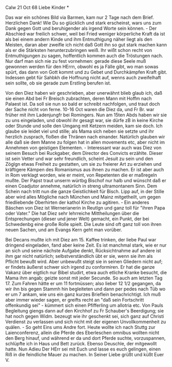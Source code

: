  Calw 21 Oct 68
Liebe Kinder <Marie>*

Das war ein schönes Bild via Barmen, kam nur 2 Tage nach dem Brief. Herzlichen Dank! Wie Du so glücklich und stark erscheinst, wars uns zum Dank gegen Gott und beruhigender als irgend Worte sein können. - Der Abschied war freilich schwer, weil bei Fried weniger körperliche Kraft da ist als bei einem andern Kinde und ihm Entmuthigung näher liegt als den Meisten, daran aber zweifle ich nicht daß Gott ihn so gut stark machen kann als er die Stärksten herunterzubringen weiß. Ihr wißt schon recht von Entmuthigungen zu sagen, hoffentlich kommen auch die Tröstungen nach. Nur darf man sich nie zu fest vornehmen: gerade diese Seele muß gewonnen werden für den HErrn, obwohl es ja Fälle gibt, wo man sowas spürt, das dann von Gott kommt und zu Gebet und Durchkämpfen Kraft gibt. Indessen gebt für Sahbkh die Hoffnung nicht auf, wenns auch zweifelhaft sein sollte, ob sie gerade zum Erstling berufen ist.

Von den Diez haben wir geschrieben, aber unerwähnt blieb glaub ich, daß sie einen Abd bei Fr Breisch zubrachten, deren Mann mit Hoffm nach Palaest ist. Da soll sie nun so bald er schreibt nachfolgen, und traut doch der Sache nicht von ferne. 10-16 Oct waren die Diez da, und Fr Br. war früher mit ihm Ladenjungfr bei Romingers. Nun am 15ten Abds haben wir sie zu uns eingeladen, und obwohl ihr gesagt war, sie dürfe zB in keine Kirche oder Stunde und solle den Umgang mit Ketzern meiden, kam sie doch. Ich glaube sie leidet viel und stille; als Mama sich neben sie setzte und ihr herzlich zusprach, floßen die Thränen nach einander. Natürlich glauben wir alle daß sie dem Manne zu folgen hat in allen movements etc, aber nicht im Annehmen von geistigen Elementen. - Interessant war auch was Diez von seinem Besuch bei Ruckgaber, dem Director des Convicts erzählte. Dieser ist sein Vetter und war sehr freundlich, scheint Jesuit zu sein und den Zöglgn etwas Freiheit zu gestatten, um sie zu freierer Art zu erziehen und kräftigere Kämpen des Romanismus aus ihnen zu machen. Er ist aber auch in Rom verklagt worden, wie er meint, von Repetenten die er maßregeln mußte. Der Papst traut unserm würtbg Bischof nur halb und wünscht daß er einen Coadjutor annehme, natürlich in streng ultramontanem Sinn. Dem Schein nach tritt nun die ganze Geistlichkeit für Bisch. Lipp auf, in der Stille aber wird alles Mögliche nach München und Mainz mitgetheilt, um gegen friedliebende Oberhirten der kathol Kirche zu agitiren. - Ein anderes Bäschen von Diez ist Wernerianerin in Reutlgn und ganz toll für "ihren Papa oder Vater." Die hat Diez sehr lehrreiche Mittheilungen über die Entsprechungen (dieser und jener Welt) gemacht, ein Punkt, der bei Schwedenbg eine große Rolle spielt. Die Leute sind oft ganz toll von ihren neuen Sachen, und am Evangs Kern geht man vorüber.

Bei Decans mußte ich mit Diez am 15. Kaffee trinken, der liebe Paul war dringend eingeladen, fand aber keine Zeit. Es ist manchmal stark, wie er nur an sich und seine nächste Aufgabe denkt, Rücksichtnahme auf andere ist ihm gar nicht natürlich; selbstverständlich übt er sie, wenn sie ihm als Pflicht bewußt wird. Aber unbewußt steigt sie in seinen Gliedern nicht auf; er findets äußerst schwer sich irgend zu conformiren. Er hat die ganze Vakanz über eigtlich nur Bibel studirt, etwa auch etliche Kranke besucht, die Mama ihm angab; geizte sonst mit jeder Secunde. So auch am letzten Tag 17. Zum Fahren hätte er um 11 fortmüssen; also lieber 12 1/2 gegangen, da wir ihn bis gegen Stammh hin begleiteten und dann per pedes nach Tüb wo er um 7 ankam, wie uns ein ganz kurzes Brieflein benachrichtigt. Ich muß aber immer wieder sagen, er greifts recht an "daß sein Fortschritt offenkundig sei" - kümmert sich einen Pfifferling um allotria etc. Von Pauls Begleitung giengs dann auf den Kirchhof zu Fr Schauber's Beerdigung; sie hat noch gegen Widm. bezeugt wie ihr geschenkt sei, sich ganz auf Christi Verdienst zu verlassen und sich nicht mit der eigenen Unvollkommenheit zu quälen. - So geht Eins ums Andre fort. Heute wollte ich nach Stuttg zur Laienconferenz, allein die Pferde des Eberleschen omnibus wollten nicht den Berg hinauf, und während er da und dort Pferde suchte, vorzuspannen, schlüpfte ich in Haus und Bett zurück. Ebenso Deuschle, der mitgewollt hatte. Nun Adieu Der HErr sei mit Euch und lasse es euch gelingen, einen Riß in die feindliche Mauer zu machen. In Seiner Liebe
 grüßt und küßt Euer V.
